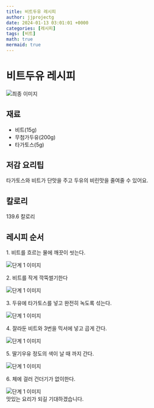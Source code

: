 ```yaml
---
title: 비트두유 레시피
author: jjprojectg
date: 2024-01-13 03:01:01 +0000
categories: [레시피]
tags: [비트]
math: true
mermaid: true
---
```

<meta name="og:type" content="website"/>
<meta charset="UTF-8"/>
<div class="header">
  <h1>비트두유 레시피</h1>
</div>

<div class="container my-4">
  <div class="row">
    <div class="col-12 col-md-6">
      <div class="recipe-image">
        <img src="http://www.foodsafetykorea.go.kr/uploadimg/cook/10_01133_2.png" class="step-image" alt="최종 이미지"/>
      </div>
    </div>
    <div class="col-12 col-md-6">
      <div class="ingredients">
        <h2>재료</h2>
        <ul class="card">
          <li> 비트(15g) </li>
          <li>  무첨가두유(200g) </li>
          <li> 타가토스(5g) </li>
</ul>
      </div>
    </div>
    <div class="col-12 col-md-6">
      <div class="ingredients">
        <h2>저감 요리팁</h2>
        <div class="card"> 
          <p>
            타가토스와 비트가 단맛을 주고 두유의 비린맛을 줄여줄 수 있어요.
          </p>
        </div>
      </div>
      <div class="ingredients">
        <h2>칼로리</h2>
        <div class="card"> 
          <p>
            139.6 칼로리
          </p>
        </div>
      </div>
    </div>
  </div>

  <h2 class="my-4">레시피 순서</h2>
  <div class="card recipe-card">
    <div class="card-body recipe-step">
      <p class="card-text step-description">1. 비트를 흐르는 물에 깨끗이 씻는다.</p>
      <img src="http://www.foodsafetykorea.go.kr/uploadimg/cook/20_01133_1.JPG" alt="단계 1 이미지" class="step-image"/>
    </div>
  </div>
  <div class="card recipe-card">
    <div class="card-body recipe-step">
      <p class="card-text step-description">2. 비트를 작게 깍뚝썰기한다</p>
      <img src="http://www.foodsafetykorea.go.kr/uploadimg/cook/20_01133_2.JPG" alt="단계 1 이미지" class="step-image"/>
    </div>
  </div>
  <div class="card recipe-card">
    <div class="card-body recipe-step">
      <p class="card-text step-description">3. 두유에 타가토스를 넣고 완전히 녹도록 섞는다.</p>
      <img src="http://www.foodsafetykorea.go.kr/uploadimg/cook/20_01133_3.JPG" alt="단계 1 이미지" class="step-image"/>
    </div>
  </div>
  <div class="card recipe-card">
    <div class="card-body recipe-step">
      <p class="card-text step-description">4. 잘라둔 비트와 3번을 믹서에 넣고 곱게 간다.</p>
      <img src="http://www.foodsafetykorea.go.kr/uploadimg/cook/20_01133_4.JPG" alt="단계 1 이미지" class="step-image"/>
    </div>
  </div>
  <div class="card recipe-card">
    <div class="card-body recipe-step">
      <p class="card-text step-description">5. 딸기우유 정도의 색이 날 때 까지 간다.</p>
      <img src="http://www.foodsafetykorea.go.kr/uploadimg/cook/20_01133_5.JPG" alt="단계 1 이미지" class="step-image"/>
    </div>
  </div>
  <div class="card recipe-card">
    <div class="card-body recipe-step">
      <p class="card-text step-description">6. 체에 걸러 건더기가 없이한다.</p>
      <img src="http://www.foodsafetykorea.go.kr/uploadimg/cook/20_01133_6.JPG" alt="단계 1 이미지" class="step-image"/>
    </div>
  </div>

</div>
맛있는 요리가 되길 기대하겠습니다.
